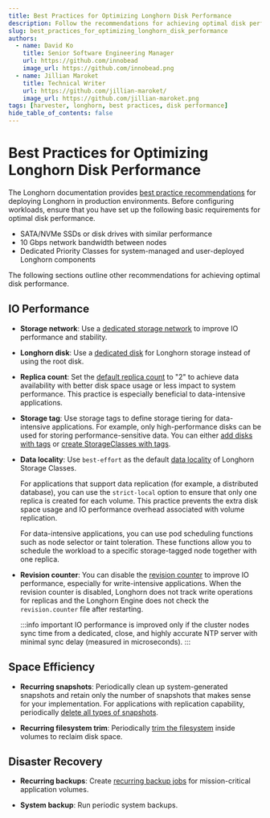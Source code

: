 ```yaml
---
title: Best Practices for Optimizing Longhorn Disk Performance
description: Follow the recommendations for achieving optimal disk performance.
slug: best_practices_for_optimizing_longhorn_disk_performance
authors:
  - name: David Ko
    title: Senior Software Engineering Manager
    url: https://github.com/innobead
    image_url: https://github.com/innobead.png
  - name: Jillian Maroket
    title: Technical Writer
    url: https://github.com/jillian-maroket/
    image_url: https://github.com/jillian-maroket.png
tags: [harvester, longhorn, best practices, disk performance]
hide_table_of_contents: false
---
```


# Best Practices for Optimizing Longhorn Disk Performance

The Longhorn documentation provides [best practice recommendations](https://longhorn.io/docs/1.5.3/best-practices/) for deploying Longhorn in production environments. Before configuring workloads, ensure that you have set up the following basic requirements for optimal disk performance.

- SATA/NVMe SSDs or disk drives with similar performance
- 10 Gbps network bandwidth between nodes
- Dedicated Priority Classes for system-managed and user-deployed Longhorn components

The following sections outline other recommendations for achieving optimal disk performance.

## IO Performance

- **Storage network**: Use a [dedicated storage network](https://docs.harvesterhci.io/v1.2/advanced/storagenetwork) to improve IO performance and stability.  

- **Longhorn disk**: Use a [dedicated disk](https://docs.harvesterhci.io/v1.2/host/#multi-disk-management) for Longhorn storage instead of using the root disk.  

- **Replica count**: Set the [default replica count](https://docs.harvesterhci.io/v1.2/advanced/storageclass#parameters-tab) to "2" to achieve data availability with better disk space usage or less impact to system performance. This practice is especially beneficial to data-intensive applications.  

- **Storage tag**: Use storage tags to define storage tiering for data-intensive applications. For example, only high-performance disks can be used for storing performance-sensitive data. You can either [add disks with tags](https://docs.harvesterhci.io/v1.2/host/#storage-tags) or [create StorageClasses with tags](https://docs.harvesterhci.io/v1.2/advanced/storageclass#disk-selector-optional).  

- **Data locality**: Use `best-effort` as the default [data locality](https://longhorn.io/docs/1.5.3/high-availability/data-locality/) of Longhorn Storage Classes.  

  For applications that support data replication (for example, a distributed database), you can use the `strict-local` option to ensure that only one replica is created for each volume. This practice prevents the extra disk space usage and IO performance overhead associated with volume replication.  

  For data-intensive applications, you can use pod scheduling functions such as node selector or taint toleration. These functions allow you to schedule the workload to a specific storage-tagged node together with one replica.  

- **Revision counter**: You can disable the [revision counter](https://longhorn.io/docs/1.5.3/advanced-resources/deploy/revision_counter/) to improve IO performance, especially for write-intensive applications. When the revision counter is disabled, Longhorn does not track write operations for replicas and the Longhorn Engine does not check the `revision.counter` file after restarting.

  :::info important
  IO performance is improved only if the cluster nodes sync time from a dedicated, close, and highly accurate NTP server with minimal sync delay (measured in microseconds).
  :::

## Space Efficiency  

- **Recurring snapshots**: Periodically clean up system-generated snapshots and retain only the number of snapshots that makes sense for your implementation. For applications with replication capability, periodically [delete all types of snapshots](https://longhorn.io/docs/1.5.3/concepts/#243-deleting-snapshots).

- **Recurring filesystem trim**: Periodically [trim the filesystem](https://longhorn.io/docs/1.5.3/volumes-and-nodes/trim-filesystem/) inside volumes to reclaim disk space.

## Disaster Recovery

- **Recurring backups**: Create [recurring backup jobs](https://longhorn.io/docs/1.5.3/volumes-and-nodes/trim-filesystem/) for mission-critical application volumes.

- **System backup**: Run periodic system backups.